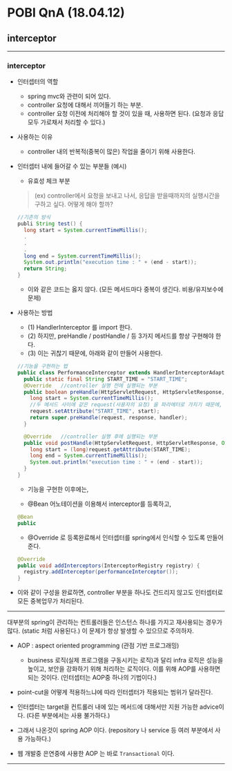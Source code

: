 # POBI QnA (18.04.12)

## interceptor

---
### interceptor
- 인터셉터의 역할
  - spring mvc와 관련이 되어 있다.
  - controller 요청에 대해서 끼어들기 하는 부분.
  - controller 요청 이전에 처리해야 할 것이 있을 때, 사용하면 된다. (요청과 응답 모두 가로채서 처리할 수 있다.)

- 사용하는 이유
  - controller 내의 반복적(중복이 많은) 작업을 줄이기 위해 사용한다.

- 인터셉터 내에 들어갈 수 있는 부분들 (예시)
  - 유효성 체크 부분

  > (ex) controller에서 요청을 보내고 나서, 응답을 받을때까지의 실행시간을 구하고 싶다. 어떻게 해야 할까?

  ```java
  //기존의 방식
  publi String test() {
    long start = System.currentTimeMillis();
    .
    .
    .
    long end = System.currentTimeMillis();
    System.out.println("execution time : " + (end - start));
    return String;
  }
  ```
  - 이와 같은 코드는 옳지 않다. (모든 메서드마다 중복이 생긴다. 비용/유지보수에 문제)

- 사용하는 방법
  - (1) HandlerInterceptor 를 import 한다.
  - (2) 하지만, preHandle / postHandle / 등 3가지 메서드를 항상 구현해야 한다.
  - (3) 이는 귀찮기 때문에, 아래와 같이 만들어 사용한다.

  ```java
  //기능을 구현하는 법
  public class PerformanceInterceptor extends HandlerInterceptorAdapter {
    public static final String START_TIME = "START_TIME";
    @Override   //controller 실행 전에 실행되는 부분
    public boolean preHandle(HttpServletRequest, HttpServletResponse, Object handler) {
      long start = System.currentTimeMillis();
      //두 메서드 사이에 같은 request(사용자의 요청) 을 파라메터로 가지기 때문에, 이에 데이터를 담아서 넘긴다.
      request.setAttribute("START_TIME", start);
      return super.preHandle(request, response, handler);
    }

    @Override   //controller 실행 후에 실행되는 부분
    public void postHandle(HttpServletRequest, HttpServletResponse, Object handler) {
      long start = (long)request.getAttribute(START_TIME);
      long end = System.currentTimeMillis();
      System.out.println("execution time : " + (end - start));
    }
  }
  ```

  - 기능을 구현한 이후에는,

  - @Bean 어노테이션을 이용해서 interceptor를 등록하고,
  ```java
  @Bean
  public
  ```
  - @Override 로 등록완료해서 인터셉터를 spring에서 인식할 수 있도록 만들어준다.
  ```java
  @Override
  public void addInterceptors(InterceptorRegistry registry) {
    registry.addInterceptor(performanceInterceptor());
  }
  ```

- 이와 같이 구성을 완료하면, controller 부분을 하나도 건드리지 않고도 인터셉터로 모든 중복업무가 처리된다.

---

대부분의 spring이 관리하는 컨트롤러들은 인스턴스 하나를 가지고 재사용되는 경우가 많다. (static 처럼 사용된다.) 이 문제가 항상 발생할 수 있으므로 주의하자.

- AOP : aspect oriented programming (관점 기반 프로그래밍)
  - business 로직(실제 프로그램을 구동시키는 로직)과 달리 infra 로직은 성능을 높이고, 보안을 강화하기 위해 처리하는 로직이다. 이를 위해 AOP를 사용하면 되는 것이다. (인터셉터는 AOP중 하나의 기법이다.)

- point-cut을 어떻게 적용하느냐에 따라 인터셉터가 적용되는 범위가 달라진다.

- 인터셉터는 target을 컨트롤러 내에 있는 메서드에 대해서만 지원 가능한 advice이다. (다른 부분에서는 사용 불가하다.)

- 그래서 나온것이 spring AOP 이다. (repository 나 service 등 여러 부분에서 사용 가능하다.)

- 웹 개발중 은연중에 사용한 AOP 는 바로 `Transactional` 이다.


---
